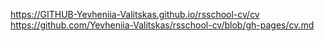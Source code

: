 https://GITHUB-Yevheniia-Valitskas.github.io/rsschool-cv/cv
https://github.com/Yevheniia-Valitskas/rsschool-cv/blob/gh-pages/cv.md